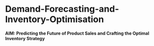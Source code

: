 # Demand-Forecasting-and-Inventory-Optimisation
#### AIM: Predicting the Future of Product Sales and Crafting the Optimal Inventory Strategy
